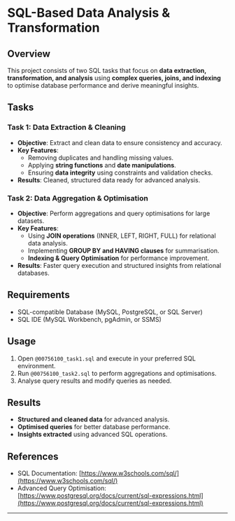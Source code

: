 # SQL-Based Data Analysis & Transformation

## Overview
This project consists of two SQL tasks that focus on **data extraction, transformation, and analysis** using **complex queries, joins, and indexing** to optimise database performance and derive meaningful insights.

## Tasks
### **Task 1: Data Extraction & Cleaning**
- **Objective**: Extract and clean data to ensure consistency and accuracy.
- **Key Features**:
  - Removing duplicates and handling missing values.
  - Applying **string functions** and **date manipulations**.
  - Ensuring **data integrity** using constraints and validation checks.
- **Results**: Cleaned, structured data ready for advanced analysis.

### **Task 2: Data Aggregation & Optimisation**
- **Objective**: Perform aggregations and query optimisations for large datasets.
- **Key Features**:
  - Using **JOIN operations** (INNER, LEFT, RIGHT, FULL) for relational data analysis.
  - Implementing **GROUP BY and HAVING clauses** for summarisation.
  - **Indexing & Query Optimisation** for performance improvement.
- **Results**: Faster query execution and structured insights from relational databases.

## Requirements
- SQL-compatible Database (MySQL, PostgreSQL, or SQL Server)
- SQL IDE (MySQL Workbench, pgAdmin, or SSMS)

## Usage
1. Open `@00756100_task1.sql` and execute in your preferred SQL environment.
2. Run `@00756100_task2.sql` to perform aggregations and optimisations.
3. Analyse query results and modify queries as needed.

## Results
- **Structured and cleaned data** for advanced analysis.
- **Optimised queries** for better database performance.
- **Insights extracted** using advanced SQL operations.

## References
- SQL Documentation: [https://www.w3schools.com/sql/](https://www.w3schools.com/sql/)
- Advanced Query Optimisation: [https://www.postgresql.org/docs/current/sql-expressions.html](https://www.postgresql.org/docs/current/sql-expressions.html)

---


